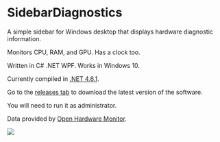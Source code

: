 # SidebarDiagnostics

A simple sidebar for Windows desktop that displays hardware diagnostic information.

Monitors CPU, RAM, and GPU. Has a clock too.

Written in C# .NET WPF. Works in Windows 10.

Currently compiled in <a href="https://www.microsoft.com/en-us/download/details.aspx?id=49981">.NET 4.6.1</a>.

Go to the <a href="https://github.com/ArcadeRenegade/SidebarDiagnostics/releases">releases tab</a> to download the latest version of the software.

You will need to run it as administrator.

Data provided by <a href="http://openhardwaremonitor.org/">Open Hardware Monitor</a>.

<img src="http://i.imgur.com/VD7OiLR.png" />

